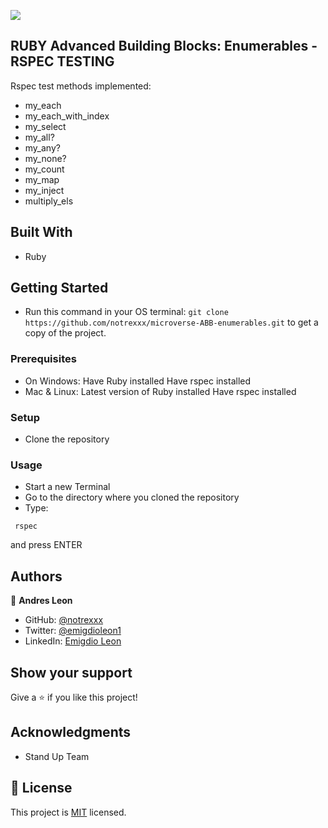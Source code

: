 ![](https://img.shields.io/badge/Microverse-blueviolet)


## RUBY Advanced Building Blocks: Enumerables - RSPEC TESTING

Rspec test methods implemented:

- my_each
- my_each_with_index
- my_select
- my_all?
- my_any?
- my_none?
- my_count
- my_map
- my_inject
- multiply_els


## Built With

- Ruby

## Getting Started

- Run this command in your OS terminal: `git clone https://github.com/notrexxx/microverse-ABB-enumerables.git` to get a copy of the project.


### Prerequisites

* On Windows:
Have Ruby installed
Have rspec installed
* Mac & Linux:
Latest version of Ruby installed
Have rspec installed

### Setup

* Clone the repository

### Usage

- Start a new Terminal 
- Go to the directory where you cloned the repository
- Type:
```
 rspec
```
and press ENTER


## Authors

👤 **Andres Leon**

- GitHub: [@notrexxx](https://github.com/notrexxx)
- Twitter: [@emigdioleon1](https://twitter.com/emigdioleon1)
- LinkedIn: [Emigdio Leon](https://linkedin.com/emigdio-leon-689109195)

## Show your support

Give a ⭐️ if you like this project!

## Acknowledgments

- Stand Up Team

## 📝 License

This project is [MIT](./LICENSE) licensed.
